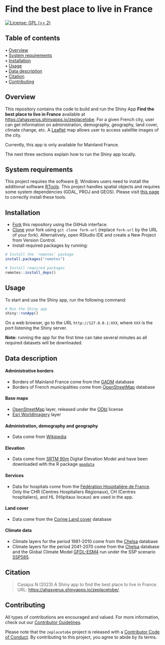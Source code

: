 # Find the best place to live in France

<!-- badges: start -->
[![License: GPL (\>=
2)](https://img.shields.io/badge/License-GPL%20%28%3E%3D%202%29-blue.svg)](https://choosealicense.com/licenses/gpl-2.0/)
<!-- badges: end -->



## Table of contents

<p align="left">
• <a href="#overview">Overview</a><br>
• <a href="#system-requirements">System requirements</a><br>
• <a href="#installation">Installation</a><br>
• <a href="#usage">Usage</a><br>
• <a href="#data-description">Data description</a><br>
• <a href="#citation">Citation</a><br>
• <a href="#contributing">Contributing</a>
</p>


## Overview

This repository contains the code to build and run the Shiny App **Find the best place to live in France** available at <https://ahasverus.shinyapps.io/zeplacetobe>. For a given French city, user can get information on administration, demography, geography, land cover, climate change, etc. A [Leaflet](https://rstudio.github.io/leaflet/) map allows user to access satellite images of the city.

Currently, this app is only available for Mainland France.

The next three sections explain how to run the Shiny app locally.


## System requirements

This project requires the software [R](https://cran.r-project.org/). Windows users need to install the additional software [RTools](https://cran.r-project.org/bin/windows/Rtools/).
This project handles spatial objects and requires some system dependencies (GDAL, PROJ and GEOS). Please visit [this page](https://github.com/r-spatial/sf/#installing) to correctly install these tools.


## Installation

- [Fork](https://docs.github.com/en/get-started/quickstart/contributing-to-projects) this repository using the GitHub interface.
- [Clone](https://docs.github.com/en/repositories/creating-and-managing-repositories/cloning-a-repository) 
your fork using `git clone fork-url` (replace `fork-url` by the URL of your fork). 
Alternatively, open RStudio IDE and create a New Project from Version Control.
- Install required packages by running:


```r
# Install the `remotes` package
install.packages("remotes")

# Install required packages
remotes::install_deps()
```



## Usage

To start and use the Shiny app, run the following command:

```r
# Run the Shiny app
shiny::runApp()
```

On a web browser, go to the URL `http://127.0.0.1:XXX`, where `XXX` is the port listening the Shiny server.

**Note:** running the app for the first time can take several minutes as all required datasets will be downloaded.



## Data description

#### Administrative borders

- Borders of Mainland France come from the [GADM](https://gadm.org) database
- Borders of French municipalities come from [OpenStreetMap](https://www.data.gouv.fr/fr/datasets/decoupage-administratif-communal-francais-issu-d-openstreetmap/) database


#### Base maps

- [OpenStreetMap](https://www.openstreetmap.org/copyright/) layer, released under the [ODbl](https://opendatacommons.org/licenses/odbl/) license
- [Esri WorldImagery](https://www.arcgis.com/home/item.html?id=10df2279f9684e4a9f6a7f08febac2a9) layer


#### Administration, demography and geography

- Data come from [Wikipedia](https://wikipedia.org/)


#### Elevation

- Data come from [SRTM 90m](https://csidotinfo.wordpress.com/data/srtm-90m-digital-elevation-database-v4-1/) Digital Elevation Model and have been downloaded with the R package [`geodata`](https://cran.r-project.org/package=geodata)


#### Services

- Data for hospitals come from the [Fédération Hospitalière de France](https://etablissements.fhf.fr/). Only the CHR (Centres Hospitaliers Régionaux), CH (Centres hospitaliers), and HL (Hôpitaux locaux) are used in the app.


#### Land cover

- Data come from the [Corine Land cover](https://www.statistiques.developpement-durable.gouv.fr/corine-land-cover-0?rubrique=348&dossier=1759) database


#### Climate data

- Climate layers for the period 1981-2010 come from the [Chelsa](https://chelsa-climate.org/) database
- Climate layers for the period 2041-2070 come from the [Chelsa](https://chelsa-climate.org/) database and the Global Climate Model [GFDL-ESM4](https://www.gfdl.noaa.gov/earth-system-esm4/) run under the SSP scenario [SSP585](https://view.es-doc.org/?renderMethod=name&project=cmip6&type=cim.2.designing.NumericalExperiment&client=esdoc-url-rewrite&name=ssp585).


## Citation

> Casajus N (2023) A Shiny app to find the best place to live in France. URL: <https://ahasverus.shinyapps.io/zeplacetobe/>.


## Contributing

All types of contributions are encouraged and valued. For more
information, check out our [Contributor
Guidelines](https://github.com/ahasverus/zeplacetobe/blob/main/CONTRIBUTING.md).

Please note that the `zeplacetobe` project is released with a
[Contributor Code of
Conduct](https://contributor-covenant.org/version/2/1/CODE_OF_CONDUCT.html).
By contributing to this project, you agree to abide by its terms.
